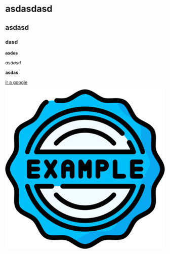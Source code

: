 # asdasdasd

## asdasd

### dasd

~~asdas~~

*asdasd*

**asdas**

[ir a google](https://www.google.com)

![imagen de ejemplo](image.png)